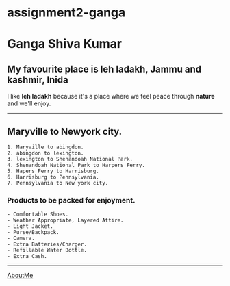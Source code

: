 # assignment2-ganga
 # Ganga Shiva Kumar 
## My favourite place is leh ladakh, Jammu and kashmir, Inida
I like **leh ladakh** because it's a place where we feel peace through **nature** and we'll enjoy.

---
## Maryville to Newyork city.
    1. Maryville to abingdon.
    2. abingdon to lexington.
    3. lexington to Shenandoah National Park.
    4. Shenandoah National Park to Harpers Ferry.
    5. Hapers Ferry to Harrisburg.
    6. Harrisburg to Pennsylvania.
    7. Pennsylvania to New york city.

 ### Products to be packed for enjoyment.
    - Comfortable Shoes.
    - Weather Appropriate, Layered Attire.
    - Light Jacket.
    - Purse/Backpack.
    - Camera.
    - Extra Batteries/Charger.
    - Refillable Water Bottle.
    - Extra Cash.
---

[AboutMe](C:\Users\S545234\Desktop\assignment2-ganga\AboutMe.md)